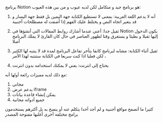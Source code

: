 برنامج Notion هو برنامج جيد و متكامل لكن لديه  عيوب و من بين هذه العيوب:

1. أنه لا يدعم اللغة العربية: بمعنى لا تستطيع الكتابة جهة اليمين بل فقط جهة اليسار و قد يتغير اتجاه النص و يختلط عليك الفهم إذا أضفت له مصطلحات أجنبية

2. ثقيل جدا: أعني عندما أشارك روابط المقالات التي أنشؤها في Notion يكون الدخول إليها ثقيلا و بطيئا و يستغرق وقتا لظهور العناصر في حال كان القارئ لا يملك البرنامج أصلا

3. ثقيل أثناء الكتابة: مشابه لبرنامج كانفا يتأخر تفاعل البرنامج لمدة قد لا ينتبه لها الكثير ، لكن فعليا اذا كنت سريعا في الكتابة ستنتبه لهذا الأمر

4. يحتاج إلى انترنت: يعني لا يمكنك استخدامه بدون انترنت


مع ذلك لديه مميزات رائعة أولها أنه:
1. مجاني
2. يدعم عرض iframe
3. يمكن إنشاء قاعدة بيانات
4. جميع أدواته مجانية


كثيرا ما أتصفح مواقع أجنبية و لم أجد أحدا يتكلم عنه أو ينصح به  بل أكثرهم يستخدمون برامج مختلفة أخرى أغلبها مفتوحة المصدر
